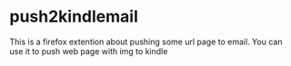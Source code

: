 # push2kindlemail
This is a firefox extention about pushing some url page to email. You can use it to push web page with img to kindle
